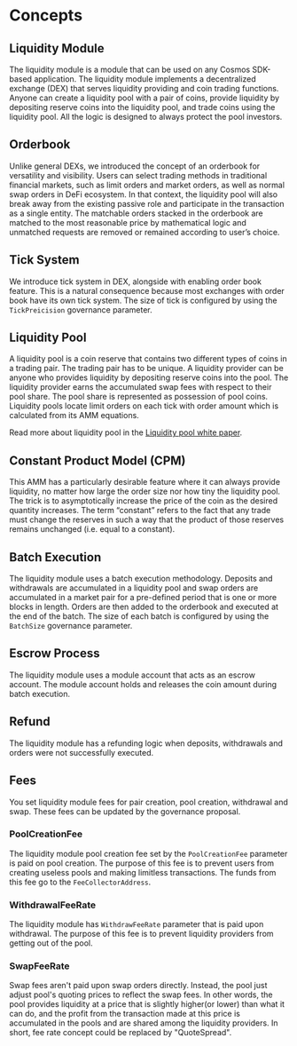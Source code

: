 <!-- order: 1 -->

# Concepts

## Liquidity Module

The liquidity module is a module that can be used on any Cosmos SDK-based application.
The liquidity module implements a decentralized exchange (DEX) that serves
liquidity providing and coin trading functions.
Anyone can create a liquidity pool with a pair of coins,
provide liquidity by depositing reserve coins into the liquidity pool,
and trade coins using the liquidity pool.
All the logic is designed to always protect the pool investors.

## Orderbook

Unlike general DEXs, we introduced the concept of an orderbook for versatility and visibility.
Users can select trading methods in traditional financial markets,
such as limit orders and market orders, as well as normal swap orders in DeFi ecosystem.
In that context, the liquidity pool will also break away from the existing passive role
and participate in the transaction as a single entity.
The matchable orders stacked in the orderbook are matched to the most reasonable price
by mathematical logic and unmatched requests are removed or remained according to user’s choice.

## Tick System

We introduce tick system in DEX, alongside with enabling order book feature.
This is a natural consequence because most exchanges with order book have its own tick system.
The size of tick is configured by using the `TickPreicision` governance parameter.

## Liquidity Pool

A liquidity pool is a coin reserve that contains two different types of coins in a trading pair.
The trading pair has to be unique.
A liquidity provider can be anyone who provides liquidity by depositing reserve coins into the pool.
The liquidity provider earns the accumulated swap fees with respect to their pool share.
The pool share is represented as possession of pool coins.
Liquidity pools locate limit orders on each tick with order amount
which is calculated from its AMM equations.

Read more about liquidity pool in the [Liquidity pool white paper](../../../docs/whitepapers/liquidity/pool.md).

## Constant Product Model (CPM)

This AMM has a particularly desirable feature where it can always provide liquidity,
no matter how large the order size nor how tiny the liquidity pool.
The trick is to asymptotically increase the price of the coin as the desired quantity increases.
The term “constant” refers to the fact that any trade must change the reserves in such a way
that the product of those reserves remains unchanged (i.e. equal to a constant).

## Batch Execution

The liquidity module uses a batch execution methodology.
Deposits and withdrawals are accumulated in a liquidity pool and
swap orders are accumulated in a market pair
for a pre-defined period that is one or more blocks in length.
Orders are then added to the orderbook and executed at the end of the batch.
The size of each batch is configured by using the `BatchSize` governance parameter.

## Escrow Process

The liquidity module uses a module account that acts as an escrow account.
The module account holds and releases the coin amount during batch execution.

## Refund

The liquidity module has a refunding logic when deposits, withdrawals and orders
were not successfully executed.

## Fees

You set liquidity module fees for pair creation, pool creation, withdrawal and swap.
These fees can be updated by the governance proposal.

### PoolCreationFee

The liquidity module pool creation fee set by the `PoolCreationFee` parameter
is paid on pool creation.
The purpose of this fee is to prevent users from creating useless pools and
making limitless transactions.
The funds from this fee go to the `FeeCollectorAddress`.

### WithdrawalFeeRate

The liquidity module has `WithdrawFeeRate` parameter that is paid upon withdrawal.
The purpose of this fee is to prevent liquidity providers from getting out of the pool.

### SwapFeeRate

Swap fees aren't paid upon swap orders directly.
Instead, the pool just adjust pool's quoting prices to reflect the swap fees.
In other words, the pool provides liquidity at a price that is slightly higher(or lower) than
what it can do, and the profit from the transaction made at this price is accumulated
in the pools and are shared among the liquidity providers.
In short, fee rate concept could be replaced by "QuoteSpread".
